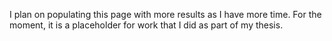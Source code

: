 I plan on populating this page with more results as I have more time. For the moment, it is a placeholder for work that I did as part of my thesis. 
